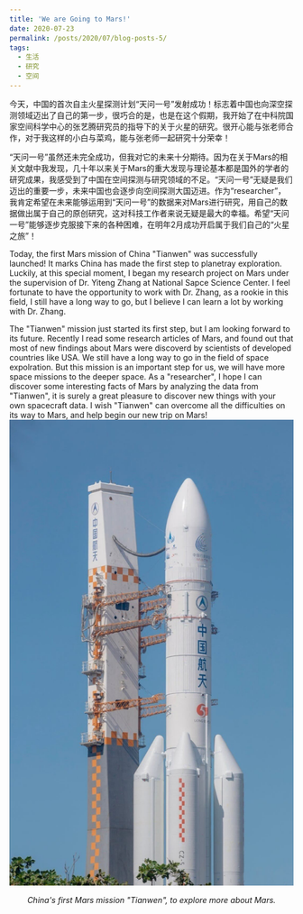 ```yaml
---
title: 'We are Going to Mars!'
date: 2020-07-23
permalink: /posts/2020/07/blog-posts-5/
tags:
  - 生活
  - 研究
  - 空间
---
```


<p> 今天，中国的首次自主火星探测计划“天问一号”发射成功！标志着中国也向深空探测领域迈出了自己的第一步，很巧合的是，也是在这个假期，我开始了在中科院国家空间科学中心的张艺腾研究员的指导下的关于火星的研究。很开心能与张老师合作，对于我这样的小白与菜鸡，能与张老师一起研究十分荣幸！
<p> “天问一号”虽然还未完全成功，但我对它的未来十分期待。因为在关于Mars的相关文献中我发现，几十年以来关于Mars的重大发现与理论基本都是国外的学者的研究成果，我感受到了中国在空间探测与研究领域的不足。“天问一号”无疑是我们迈出的重要一步，未来中国也会逐步向空间探测大国迈进。作为“researcher”，我肯定希望在未来能够运用到“天问一号”的数据来对Mars进行研究，用自己的数据做出属于自己的原创研究，这对科技工作者来说无疑是最大的幸福。希望“天问一号”能够逐步克服接下来的各种困难，在明年2月成功开启属于我们自己的“火星之旅”！

<p> Today, the first Mars mission of China "Tianwen" was successfully launched! It marks China has made the first step to planetray exploration. Luckily, at this special moment, I began my research project on Mars under the supervision of Dr. Yiteng Zhang at National Sapce Science Center. I feel fortunate to have the opportunity to work with Dr. Zhang, as a rookie in this field, I still have a long way to go, but I believe I can learn a lot by working with Dr. Zhang.
<p> The "Tianwen" mission just started its first step, but I am looking forward to its future. Recently I read some research articles of Mars, and found out that most of new findings about Mars were discoverd by scientists of developed countries like USA. We still have a long way to go in the field of space expolration. But this mission is an important step for us, we will have more space missions to the deeper space. As a "researcher", I hope I can discover some interesting facts of Mars by analyzing the data from "Tianwen", it is surely a great pleasure to discover new things with your own spacecraft data. I wish "Tianwen" can overcome all the difficulties on its way to Mars, and help begin our new trip on Mars!  

<img src="../images/tianwen1.jpg" alt="Drawing" /> 

<center> <em> China's first Mars mission "Tianwen", to explore more about Mars.</em> </center>
